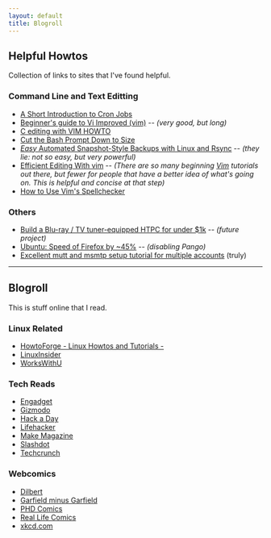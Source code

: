 ```yaml
---
layout: default
title: Blogroll
---
```


## Helpful Howtos
Collection of links to sites that I've found helpful.

### Command Line and Text Editting
* [A Short Introduction to Cron Jobs](http://www.howtoforge.com/a-short-introduction-to-cron-jobs)
* [Beginner's guide to Vi Improved (vim)](http://newbiedoc.sourceforge.net/text_editing/vim.html) -- _(very good, but long)_
* [C editing with VIM HOWTO](http://tldp.org/HOWTO/C-editing-with-VIM-HOWTO/index.html)
* [Cut the Bash Prompt Down to Size](http://lifehacker.com/5167879/cut-the-bash-prompt-down-to-size)
* [_Easy_ Automated Snapshot-Style Backups with Linux and Rsync](http://www.mikerubel.org/computers/rsync_snapshots/) -- _(they lie: not so easy, but very powerful)_
* [Efficient Editing With vim](http://jmcpherson.org/editing.html) -- _(There are so many beginning [Vim] tutorials out there, but fewer for people that have a better idea of what's going on.  This is helpful and concise at that step)_
* [How to Use Vim's Spellchecker](http://tips.webdesign10.com/vim/how-use-vims-spellchecker)

### Others
* [Build a Blu-ray / TV tuner-equipped HTPC for under $1k](http://www.engadget.com/2009/07/21/how-to-build-a-blu-ray-tv-tuner-equipped-htpc-for-under-1-00/) -- _(future project)_
* [Ubuntu: Speed of Firefox by ~45%](http://www.webupd8.org/2009/07/ubuntu-speed-up-firefox-by-45.html) -- _(disabling Pango)_
* [Excellent mutt and msmtp setup tutorial for multiple accounts](http://www.physics.drexel.edu/liki/index.php/Mutt) (truly)


---
## Blogroll  
This is stuff online that I read.

### Linux Related
* [HowtoForge - Linux Howtos and Tutorials -](http://www.howtoforge.com)
* [LinuxInsider](http://www.linuxinsider.com/)
* [WorksWithU](http://www.workswithu.com)

### Tech Reads
* [Engadget](http://www.engadget.com)
* [Gizmodo](http://gizmodo.com)
* [Hack a Day](http://www.hackaday.com)
* [Lifehacker](http://lifehacker.com)
* [Make Magazine](http://blog.makezine.com)
* [Slashdot](http://slashdot.org)
* [Techcrunch](http://www.techcrunch.com/)

### Webcomics
* [Dilbert](http://www.dilbert.com/)
* [Garfield minus Garfield](http://garfieldminusgarfield.net)
* [PHD Comics](http://www.phdcomics.com)
* [Real Life Comics](http://www.reallifecomics.com)
* [xkcd.com](http://xkcd.com)

[Ubuntu]:http://www.ubuntu.com
[Vim]:http://en.wikipedia.org/wiki/Vim_%28text_editor%29
